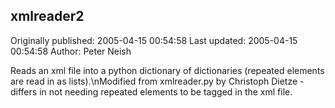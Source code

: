 ## xmlreader2

Originally published: 2005-04-15 00:54:58
Last updated: 2005-04-15 00:54:58
Author: Peter Neish

Reads an xml file into a python dictionary of dictionaries (repeated elements are read in as lists).\nModified from xmlreader.py by Christoph Dietze - differs in not needing repeated elements to be tagged in the xml file.
